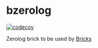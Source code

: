 # bzerolog

[![codecov](https://codecov.io/gh/go-bricks/bzerolog/branch/master/graph/badge.svg)](https://codecov.io/gh/go-bricks/bzerolog)

Zerolog brick to be used by [Bricks](https://github.com/go-bricks/bricks)
